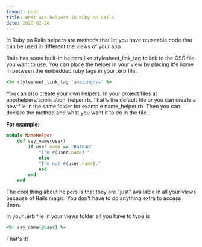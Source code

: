 ```yaml
---
layout: post
title: What are helpers in Ruby on Rails
date: 2020-02-20
---
```


In Ruby on Rails helpers are methods that let you have reuseable code that can be used in different the views of your app.

Rails has some built-in helpers like stylesheet_link_tag to link to the CSS file you want to use. You can place the helper in your view by placing it's name in between the embedded ruby tags in your .erb file.

```ruby
<%= stylesheet_link_tag 'amazingcss' %>
```

You can also create your own helpers. In your project files at app/helpers/application_helper.rb. That's the default file or you can create a new file in the same folder for example name_helper.rb. Then you can declare the method and what you want it to do in the file.


**For example:**

```ruby
module NameHelper
    def say_name(user)
        if user.name == "Batman"
            "I'm #{user.name}!"
            else
            "I'm not #{user.name}."
            end
        end
    end
```

The cool thing about helpers is that they are "just" available in all your views because of Rails magic. You don't have to do anything extra to access them.

In your .erb file in your views folder all you have to type is

```ruby
<%= say_name(@user) %>
```

That's it!